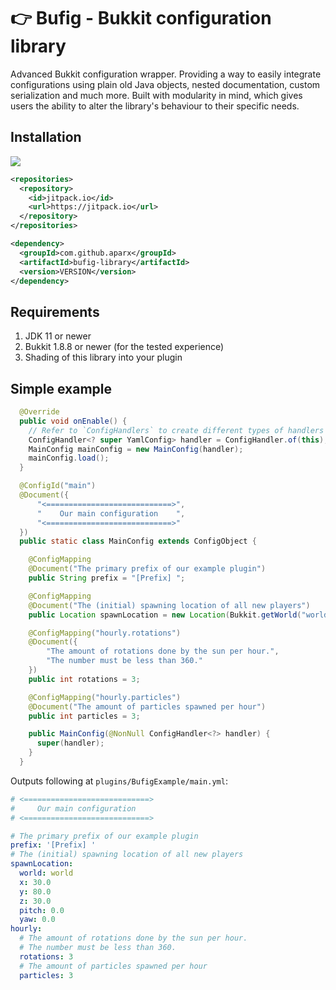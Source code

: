 # 👉 Bufig - Bukkit configuration library
Advanced Bukkit configuration wrapper. Providing a way to easily integrate configurations using plain old Java objects, 
nested documentation, custom serialization and much more. Built with modularity in mind, which gives users the ability 
to alter the library's behaviour to their specific needs.

## Installation
[![](https://jitpack.io/v/aparx/bufig-library.svg)](https://jitpack.io/#aparx/bufig-library)

```xml
<repositories>
  <repository>
    <id>jitpack.io</id>
    <url>https://jitpack.io</url>
  </repository>
</repositories>
```
```xml
<dependency>
  <groupId>com.github.aparx</groupId>
  <artifactId>bufig-library</artifactId>
  <version>VERSION</version>
</dependency>
```
## Requirements
1. JDK 11 or newer
2. Bukkit 1.8.8 or newer (for the tested experience)
3. Shading of this library into your plugin

## Simple example
```java
  @Override
  public void onEnable() {
    // Refer to `ConfigHandlers` to create different types of handlers
    ConfigHandler<? super YamlConfig> handler = ConfigHandler.of(this);
    MainConfig mainConfig = new MainConfig(handler);
    mainConfig.load();
  }

  @ConfigId("main")
  @Document({
      "<============================>",
      "    Our main configuration    ",
      "<============================>"
  })
  public static class MainConfig extends ConfigObject {

    @ConfigMapping
    @Document("The primary prefix of our example plugin")
    public String prefix = "[Prefix] ";

    @ConfigMapping
    @Document("The (initial) spawning location of all new players")
    public Location spawnLocation = new Location(Bukkit.getWorld("world"), 30, 80, 30);

    @ConfigMapping("hourly.rotations")
    @Document({
        "The amount of rotations done by the sun per hour.",
        "The number must be less than 360."
    })
    public int rotations = 3;

    @ConfigMapping("hourly.particles")
    @Document("The amount of particles spawned per hour")
    public int particles = 3;

    public MainConfig(@NonNull ConfigHandler<?> handler) {
      super(handler);
    }
  }
```
Outputs following at `plugins/BufigExample/main.yml`:
```yaml
# <============================>
#     Our main configuration    
# <============================>

# The primary prefix of our example plugin
prefix: '[Prefix] '
# The (initial) spawning location of all new players
spawnLocation:
  world: world
  x: 30.0
  y: 80.0
  z: 30.0
  pitch: 0.0
  yaw: 0.0
hourly:
  # The amount of rotations done by the sun per hour.
  # The number must be less than 360.
  rotations: 3
  # The amount of particles spawned per hour
  particles: 3
```
